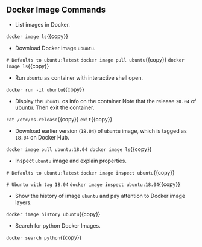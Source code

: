 ## Docker Image Commands

- List images in Docker.

`docker image ls`{{copy}}

- Download Docker image `ubuntu`.

`# Defaults to ubuntu:latest`
`docker image pull ubuntu`{{copy}}
`docker image ls`{{copy}}

- Run `ubuntu` as container with interactive shell open.

`docker run -it ubuntu`{{copy}}

- Display the `ubuntu` os info on the container Note that the release `20.04` of ubuntu. Then exit the container.

`cat /etc/os-release`{{copy}}
`exit`{{copy}}

- Download earlier version (`18.04`) of `ubuntu` image, which is tagged as `18.04` on Docker Hub.

`docker image pull ubuntu:18.04
docker image ls`{{copy}}

- Inspect `ubuntu` image and explain properties.

`# Defaults to ubuntu:latest`
`docker image inspect ubuntu`{{copy}}

`# Ubuntu with tag 18.04`
`docker image inspect ubuntu:18.04`{{copy}}

- Show the history of image `ubuntu` and pay attention to Docker image layers.

`docker image history ubuntu`{{copy}}

- Search for python Docker Images.
  
`docker search python`{{copy}}